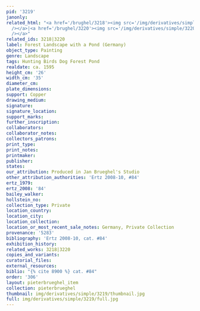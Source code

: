 ```yaml
---
pid: '3219'
janonly: 
related_html: "<a href='/brughel/3218'><img src='/img/derivatives/simple/3218/thumbnail.jpg'
  /></a>|<a href='/brughel/3220'><img src='/img/derivatives/simple/3220/thumbnail.jpg'
  /></a>"
related_ids: 3218|3220
label: Forest Landscape with a Pond (Germany)
object_type: Painting
genre: Landscape
tags: Hunting Birds Dog Forest Pond
realdate: ca. 1595
height_cm: '26'
width_cm: '35'
diameter_cm: 
plate_dimensions: 
support: Copper
drawing_medium: 
signature: 
signature_location: 
support_marks: 
further_inscription: 
collaborators: 
collaborator_notes: 
collectors_patrons: 
print_type: 
print_notes: 
printmaker: 
publisher: 
states: 
our_attribution: Produced in Jan Brueghel's Studio
other_attribution_authorities: 'Ertz 2008-10, #84'
ertz_1979: 
ertz_2008: '84'
bailey_walker: 
hollstein_no: 
collection_type: Private
location_country: 
location_city: 
location_collection: 
location_or_most_recent_sale_notes: Germany, Private Collection
provenance: '5283'
bibliography: 'Ertz 2008-10, cat. #84'
exhibition_history: 
related_works: 3218|3220
copies_and_variants: 
curatorial_files: 
external_resources: 
biblio: "{% cite 8900 %} cat. #84"
order: '306'
layout: pieterbrueghel_item
collection: pieterbrueghel
thumbnail: img/derivatives/simple/3219/thumbnail.jpg
full: img/derivatives/simple/3219/full.jpg
---
```


